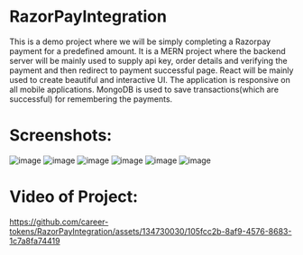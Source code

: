 # RazorPayIntegration
This is a demo project where we will be simply completing a Razorpay payment for a predefined amount.
It is a MERN project where the backend server will be mainly used to supply api key, order details and verifying the payment and then redirect to payment successful page.
React will be mainly used to create beautiful and interactive UI. The application is responsive on all mobile applications.
MongoDB is used to save transactions(which are successful) for remembering the payments.

# Screenshots:
![image](https://github.com/career-tokens/RazorPayIntegration/assets/134730030/37bc7c00-9fde-485c-ab4b-16c0615456a6)
![image](https://github.com/career-tokens/RazorPayIntegration/assets/134730030/22876fde-0ffa-45d4-9ef1-afec1bd40a69)
![image](https://github.com/career-tokens/RazorPayIntegration/assets/134730030/5c34585e-d9ca-4dae-bdf2-ee3312b0cf34)
![image](https://github.com/career-tokens/RazorPayIntegration/assets/134730030/7a463db0-c481-4be7-98ba-c409b7fa8025)
![image](https://github.com/career-tokens/RazorPayIntegration/assets/134730030/97c234b3-0daf-4e3f-80a4-7a4f990f711f)
![image](https://github.com/career-tokens/RazorPayIntegration/assets/134730030/51db4938-ee7f-452e-8eaf-89d37fde80c7)

# Video of Project:


https://github.com/career-tokens/RazorPayIntegration/assets/134730030/105fcc2b-8af9-4576-8683-1c7a8fa74419

